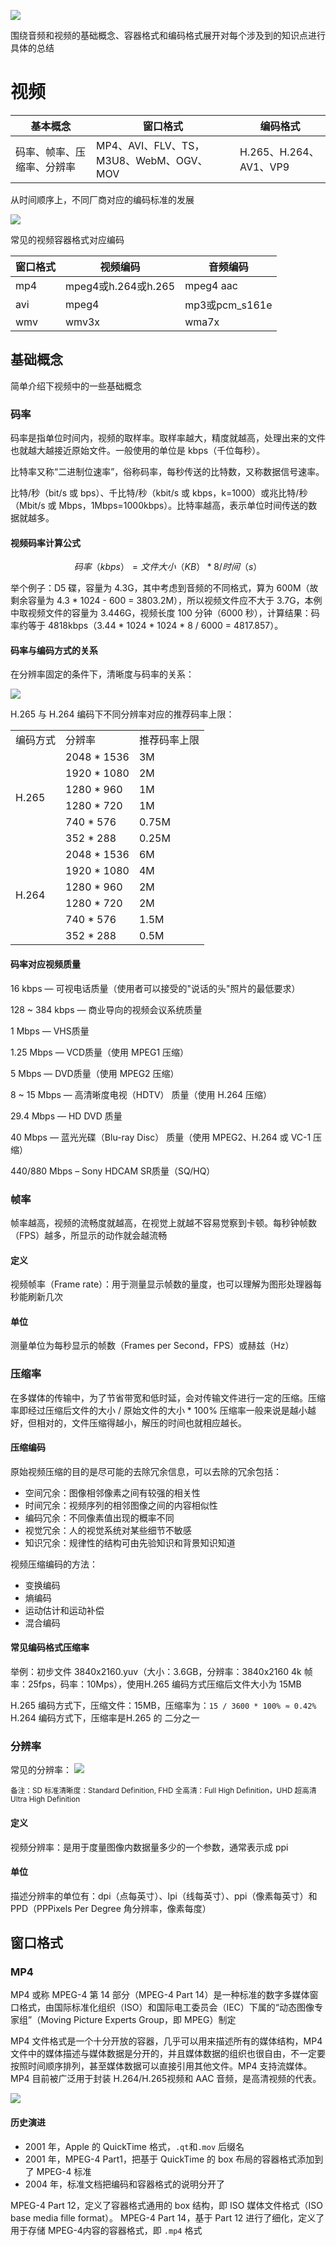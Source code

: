 ![](http://cdn.liwuhou.cn/tmp/20220716212124.png)

围绕音频和视频的基础概念、容器格式和编码格式展开对每个涉及到的知识点进行具体的总结

# 视频

| 基本概念                   | 窗口格式                                | 编码格式               |
| -------------------------- | --------------------------------------- | ---------------------- |
| 码率、帧率、压缩率、分辨率 | MP4、AVI、FLV、TS，M3U8、WebM、OGV、MOV | H.265、H.264、AV1、VP9 |

从时间顺序上，不同厂商对应的编码标准的发展

![](http://cdn.liwuhou.cn/tmp/20220716224748.png)

常见的视频容器格式对应编码

| 窗口格式 | 视频编码            | 音频编码       |
| -------- | ------------------- | -------------- |
| mp4      | mpeg4或h.264或h.265 | mpeg4 aac      |
| avi      | mpeg4               | mp3或pcm_s161e |
| wmv      | wmv3x               | wma7x          |

## 基础概念
简单介绍下视频中的一些基础概念

### 码率

码率是指单位时间内，视频的取样率。取样率越大，精度就越高，处理出来的文件也就越大越接近原始文件。一般使用的单位是 kbps（千位每秒）。

比特率又称“二进制位速率”，俗称码率，每秒传送的比特数，又称数据信号速率。

比特/秒（bit/s 或 bps）、千比特/秒（kbit/s 或 kbps，k=1000）或兆比特/秒（Mbit/s 或 Mbps，1Mbps=1000kbps）。比特率越高，表示单位时间传送的数据就越多。

#### 视频码率计算公式
$$码率（kbps）= 文件大小（KB） * 8 / 时间（s）$$

举个例子：D5 碟，容量为 4.3G，其中考虑到音频的不同格式，算为 600M（故剩余容量为 4.3 * 1024 - 600 = 3803.2M），所以视频文件应不大于 3.7G，本例中取视频文件的容量为 3.446G，视频长度 100 分钟（6000 秒），计算结果：码率约等于 4818kbps（3.44 * 1024 * 1024 * 8 / 6000 = 4817.857）。

#### 码率与编码方式的关系
在分辨率固定的条件下，清晰度与码率的关系：

![](http://cdn.liwuhou.cn/tmp/20220716232157.png)

H.265 与 H.264 编码下不同分辨率对应的推荐码率上限：
<table>
  <tr>
    <td>编码方式</td>
    <td>分辨率</td>
    <td>推荐码率上限</td>
  </tr>
  <tr>
    <td rowspan="6">H.265</td>
    <td>2048 * 1536</td>
    <td>3M</td>
  </tr>
  <tr>
    <td>1920 * 1080</td>
    <td>2M</td>
  </tr>
  <tr>
    <td>1280 * 960</td>
    <td>1M</td>
  </tr>
  <tr>
    <td>1280 * 720</td>
    <td>1M</td>
  </tr>
  <tr>
    <td>740 * 576</td>
    <td>0.75M</td>
  </tr>
  <tr>
    <td>352 * 288</td>
    <td>0.25M</td>
  </tr>
  <tr>
    <td rowspan="6">H.264</td>
    <td>2048 * 1536</td>
    <td>6M</td>
  </tr>
  <tr>
    <td>1920 * 1080</td>
    <td>4M</td>
  </tr>
  <tr>
    <td>1280 * 960</td>
    <td>2M</td>
  </tr>
  <tr>
    <td>1280 * 720</td>
    <td>2M</td>
  </tr>
  <tr>
    <td>740 * 576</td>
    <td>1.5M</td>
  </tr>
  <tr>
    <td>352 * 288</td>
    <td>0.5M</td>
  </tr>
</table>

#### 码率对应视频质量

16 kbps — 可视电话质量（使用者可以接受的"说话的头"照片的最低要求）

128 ~ 384 kbps — 商业导向的视频会议系统质量

1 Mbps — VHS质量

1.25 Mbps — VCD质量（使用 MPEG1 压缩）

5 Mbps — DVD质量（使用 MPEG2 压缩）

8 ~ 15 Mbps — 高清晰度电视（HDTV） 质量（使用 H.264 压缩）

29.4 Mbps — HD DVD 质量

40 Mbps — 蓝光光碟（Blu-ray Disc） 质量（使用 MPEG2、H.264 或 VC-1 压缩）

440/880 Mbps – Sony HDCAM SR质量（SQ/HQ）

### 帧率

帧率越高，视频的流畅度就越高，在视觉上就越不容易觉察到卡顿。每秒钟帧数（FPS）越多，所显示的动作就会越流畅

#### 定义
视频帧率（Frame rate）：用于测量显示帧数的量度，也可以理解为图形处理器每秒能刷新几次

#### 单位
测量单位为每秒显示的帧数（Frames per Second，FPS）或赫兹（Hz）


### 压缩率
在多媒体的传输中，为了节省带宽和低时延，会对传输文件进行一定的压缩。压缩率即经过压缩后文件的大小 / 原始文件的大小 * 100%
压缩率一般来说是越小越好，但相对的，文件压缩得越小，解压的时间也就相应越长。

#### 压缩编码
原始视频压缩的目的是尽可能的去除冗余信息，可以去除的冗余包括：
- 空间冗余：图像相邻像素之间有较强的相关性
- 时间冗余：视频序列的相邻图像之间的内容相似性
- 编码冗余：不同像素值出现的概率不同
- 视觉冗余：人的视觉系统对某些细节不敏感
- 知识冗余：规律性的结构可由先验知识和背景知识知道

视频压缩编码的方法：
- 变换编码
- 熵编码
- 运动估计和运动补偿
- 混合编码

#### 常见编码格式压缩率

举例：初步文件 3840x2160.yuv（大小：3.6GB，分辨率：3840x2160 4k 帧率：25fps，码率：10Mps），使用H.265 编码方式压缩后文件大小为 15MB

H.265 编码方式下，压缩文件：15MB，压缩率为：`15 / 3600 * 100% ≈ 0.42%`
H.264 编码方式下，压缩率是H.265 的 二分之一

### 分辨率

常见的分辨率：
![](http://cdn.liwuhou.cn/tmp/20220716235034.png)

<sub>备注：SD 标准清晰度：Standard Definition, FHD 全高清：Full High Definition，UHD 超高清 Ultra High Definition<sub>

#### 定义
视频分辨率：是用于度量图像内数据量多少的一个参数，通常表示成 ppi

#### 单位
描述分辨率的单位有：dpi（点每英寸）、lpi（线每英寸）、ppi（像素每英寸）和 PPD（PPPixels Per Degree 角分辨率，像素每度）

## 窗口格式

### MP4
MP4 或称 MPEG-4 第 14 部分（MPEG-4 Part 14）是一种标准的数字多媒体窗口格式，由国际标准化组织（ISO）和国际电工委员会（IEC）下属的“动态图像专家组”（Moving Picture Experts Group，即 MPEG）制定

MP4 文件格式是一个十分开放的容器，几乎可以用来描述所有的媒体结构，MP4 文件中的媒体描述与媒体数据是分开的，并且媒体数据的组织也很自由，不一定要按照时间顺序排列，甚至媒体数据可以直接引用其他文件。MP4 支持流媒体。MP4 目前被广泛用于封装 H.264/H.265视频和 AAC 音频，是高清视频的代表。

![](http://cdn.liwuhou.cn/tmp/20220717000229.png)

#### 历史演进

- 2001 年，Apple 的 QuickTime 格式，`.qt`和`.mov` 后缀名
- 2001 年，MPEG-4 Part1，把基于 QuickTime 的 box 布局的容器格式添加到了 MPEG-4 标准
- 2004 年，标准文档把编码和容器格式的说明分开了

MPEG-4 Part 12，定义了容器格式通用的 box 结构，即 ISO 媒体文件格式（ISO base media fille format）。
MPEG-4 Part 14，基于 Part 12 进行了细化，定义了用于存储 MPEG-4内容的容器格式，即 `.mp4` 格式

